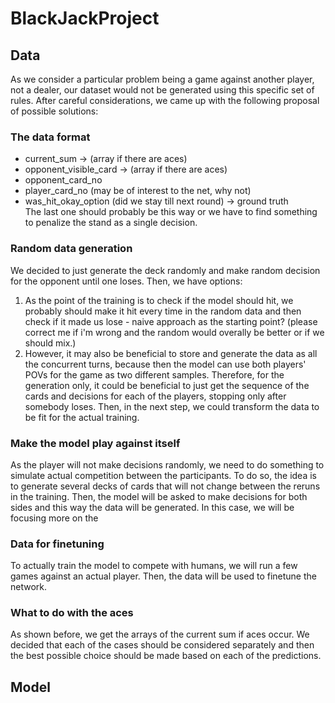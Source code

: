 # BlackJackProject

## Data 
As we consider a particular problem being a game against another player, not a dealer, our dataset would not be generated using this specific set of rules. After careful considerations, we came up with the following proposal of possible solutions:  
### The data format
- current_sum -> (array if there are aces)
- opponent_visible_card -> (array if there are aces)
- opponent_card_no
- player_card_no (may be of interest to the net, why not)
- was_hit_okay_option (did we stay till next round) -> ground truth  
The last one should probably be this way or we have to find something to penalize the stand as a single decision.

### Random data generation
We decided to just generate the deck randomly and make random decision for the opponent until one loses. Then, we have options: 
1. As the point of the training is to check if the model should hit, we probably should make it hit every time in the random data and then check if it made us lose - naive approach as the starting point?  (please correct me if i'm wrong and the random would overally be better or if we should mix.)
2. However, it may also be beneficial to store and generate the data as all the concurrent turns, because then the model can use both players' POVs for the game as two different samples. Therefore, for the generation only, it could be beneficial to just get the sequence of the cards and decisions for each of the players, stopping only after somebody loses. Then, in the next step, we could transform the data to be fit for the actual training.

### Make the model play against itself
As the player will not make decisions randomly, we need to do something to simulate actual competition between the participants. To do so, the idea is to generate several decks of cards that will not change between the reruns in the training. Then, the model will be asked to make decisions for both sides and this way the data will be generated. In this case, we will be focusing more on the 

### Data for finetuning 
To actually train the model to compete with humans, we will run a few games against an actual player. Then, the data will be used to finetune the network.

### What to do with the aces
As shown before, we get the arrays of the current sum if aces occur. We decided that each of the cases should be considered separately and then the best possible choice should be made based on each of the predictions.

## Model

